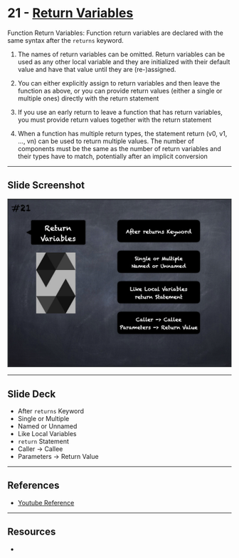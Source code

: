 # 21 - [Return Variables](Return%20Variables.md)
Function Return Variables: Function return variables are declared with the same syntax after the `returns` keyword. 

1.  The names of return variables can be omitted. Return variables can be used as any other local variable and they are initialized with their default value and have that value until they are (re-)assigned.
    
2.  You can either explicitly assign to return variables and then leave the function as above, or you can provide return values (either a single or multiple ones) directly with the return statement
    
3.  If you use an early return to leave a function that has return variables, you must provide return values together with the return statement
    
4.  When a function has multiple return types, the statement return (v0, v1, ..., vn) can be used to return multiple values. The number of components must be the same as the number of return variables and their types have to match, potentially after an implicit conversion
___
## Slide Screenshot
![021.png](../images/solidity101/021.png)
___
## Slide Deck
- After `returns` Keyword
- Single or Multiple
- Named or Unnamed
- Like Local Variables
- `return` Statement
- Caller -> Callee
- Parameters -> Return Value
___
## References
- [Youtube Reference](https://www.youtube.com/watch?v=TCl1IcGl_3I)

___
## Resources
- 
